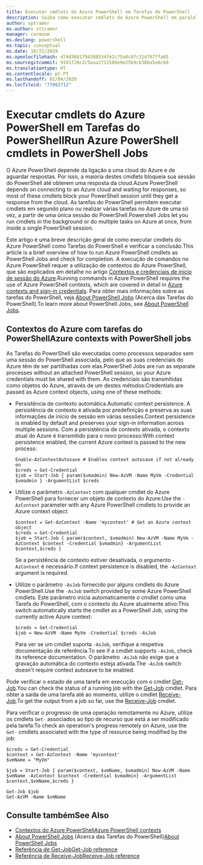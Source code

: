 ```yaml
---
title: Executar cmdlets do Azure PowerShell em Tarefas do PowerShell
description: Saiba como executar cmdlets do Azure PowerShell em paralelo ou como tarefas em segundo plano, com -AsJob e Start-Job.
author: sptramer
ms.author: sttramer
manager: carmonm
ms.devlang: powershell
ms.topic: conceptual
ms.date: 10/21/2019
ms.openlocfilehash: d74d3681794398534fe2c75a0c8fc314767ffa85
ms.sourcegitcommit: 9181f20c2c5eaa271150de9e25b9cb30ba5e6cb0
ms.translationtype: HT
ms.contentlocale: pt-PT
ms.lasthandoff: 02/04/2020
ms.locfileid: "77002712"
---
```

# <a name="run-azure-powershell-cmdlets-in-powershell-jobs"></a><span data-ttu-id="f8c1b-103">Executar cmdlets do Azure PowerShell em Tarefas do PowerShell</span><span class="sxs-lookup"><span data-stu-id="f8c1b-103">Run Azure PowerShell cmdlets in PowerShell Jobs</span></span>

<span data-ttu-id="f8c1b-104">O Azure PowerShell depende da ligação a uma cloud do Azure e de aguardar respostas. Por isso, a maioria destes cmdlets bloqueia sua sessão do PowerShell até obterem uma resposta da cloud.</span><span class="sxs-lookup"><span data-stu-id="f8c1b-104">Azure PowerShell depends on connecting to an Azure cloud and waiting for responses, so most of these cmdlets block your PowerShell session until they get a response from the cloud.</span></span>
<span data-ttu-id="f8c1b-105">As tarefas do PowerShell permitem executar cmdlets em segundo plano ou realizar várias tarefas no Azure de uma só vez, a partir de uma única sessão do PowerShell.</span><span class="sxs-lookup"><span data-stu-id="f8c1b-105">Powershell Jobs let you run cmdlets in the background or do multiple tasks on Azure at once, from inside a single PowerShell session.</span></span>

<span data-ttu-id="f8c1b-106">Este artigo é uma breve descrição geral de como executar cmdlets do Azure PowerShell como Tarefas do PowerShell e verificar a conclusão.</span><span class="sxs-lookup"><span data-stu-id="f8c1b-106">This article is a brief overview of how to run Azure PowerShell cmdlets as PowerShell Jobs and check for completion.</span></span> <span data-ttu-id="f8c1b-107">A execução de comandos no Azure PowerShell requer a utilização de contextos do Azure PowerShell, que são explicados em detalhe no artigo [Contextos e credenciais de início de sessão do Azure](context-persistence.md).</span><span class="sxs-lookup"><span data-stu-id="f8c1b-107">Running commands in Azure PowerShell requires the use of Azure PowerShell contexts, which are covered in detail in [Azure contexts and sign-in credentials](context-persistence.md).</span></span>
<span data-ttu-id="f8c1b-108">Para obter mais informações sobre as tarefas do PowerShell, veja [About PowerShell Jobs](/powershell/module/microsoft.powershell.core/about/about_jobs) (Acerca das Tarefas do PowerShell).</span><span class="sxs-lookup"><span data-stu-id="f8c1b-108">To learn more about PowerShell Jobs, see [About PowerShell Jobs](/powershell/module/microsoft.powershell.core/about/about_jobs).</span></span>

## <a name="azure-contexts-with-powershell-jobs"></a><span data-ttu-id="f8c1b-109">Contextos do Azure com tarefas do PowerShell</span><span class="sxs-lookup"><span data-stu-id="f8c1b-109">Azure contexts with PowerShell jobs</span></span>

<span data-ttu-id="f8c1b-110">As Tarefas do PowerShell são executadas como processos separados sem uma sessão do PowerShell associada, pelo que as suas credenciais do Azure têm de ser partilhadas com elas.</span><span class="sxs-lookup"><span data-stu-id="f8c1b-110">PowerShell Jobs are run as separate processes without an attached PowerShell session, so your Azure credentials must be shared with them.</span></span> <span data-ttu-id="f8c1b-111">As credenciais são transmitidas como objetos do Azure, através de um destes métodos:</span><span class="sxs-lookup"><span data-stu-id="f8c1b-111">Credentials are passed as Azure context objects, using one of these methods:</span></span>

* <span data-ttu-id="f8c1b-112">Persistência de contexto automática.</span><span class="sxs-lookup"><span data-stu-id="f8c1b-112">Automatic context persistence.</span></span> <span data-ttu-id="f8c1b-113">A persistência de contexto é ativada por predefinição e preserva as suas informações de início de sessão em várias sessões.</span><span class="sxs-lookup"><span data-stu-id="f8c1b-113">Context persistence is enabled by default and preserves your sign-in information across multiple sessions.</span></span> <span data-ttu-id="f8c1b-114">Com a persistência de contexto ativada, o contexto atual do Azure é transmitido para o novo processo:</span><span class="sxs-lookup"><span data-stu-id="f8c1b-114">With context persistence enabled, the current Azure context is passed to the new process:</span></span>

  ```azurepowershell-interactive
  Enable-AzContextAutosave # Enables context autosave if not already on
  $creds = Get-Credential
  $job = Start-Job { param($vmadmin) New-AzVM -Name MyVm -Credential $vmadmin } -ArgumentList $creds
  ```

* <span data-ttu-id="f8c1b-115">Utilize o parâmetro `-AzContext` com qualquer cmdlet do Azure PowerShell para fornecer um objeto de contexto do Azure:</span><span class="sxs-lookup"><span data-stu-id="f8c1b-115">Use the `-AzContext` parameter with any Azure PowerShell cmdlets to provide an Azure context object:</span></span>

  ```azurepowershell-interactive
  $context = Get-AzContext -Name 'mycontext' # Get an Azure context object
  $creds = Get-Credential
  $job = Start-Job { param($context, $vmadmin) New-AzVM -Name MyVm -AzContext $context -Credential $vmadmin} -ArgumentList $context,$creds }
  ```

  <span data-ttu-id="f8c1b-116">Se a persistência de contexto estiver desativada, o argumento `-AzContext` é necessário.</span><span class="sxs-lookup"><span data-stu-id="f8c1b-116">If context persistence is disabled, the `-AzContext` argument is required.</span></span>

* <span data-ttu-id="f8c1b-117">Utilize o parâmetro `-AsJob` fornecido por alguns cmdlets do Azure PowerShell.</span><span class="sxs-lookup"><span data-stu-id="f8c1b-117">Use the `-AsJob` switch provided by some Azure PowerShell cmdlets.</span></span> <span data-ttu-id="f8c1b-118">Este parâmetro inicia automaticamente o cmdlet como uma Tarefa do PowerShell, com o contexto do Azure atualmente ativo:</span><span class="sxs-lookup"><span data-stu-id="f8c1b-118">This switch automatically starts the cmdlet as a PowerShell Job, using the currently active Azure context:</span></span>

  ```azurepowershell-interactive
  $creds = Get-Credential
  $job = New-AzVM -Name MyVm -Credential $creds -AsJob
  ```

  <span data-ttu-id="f8c1b-119">Para ver se um cmdlet suporta `-AsJob`, verifique a respetiva documentação de referência.</span><span class="sxs-lookup"><span data-stu-id="f8c1b-119">To see if a cmdlet supports `-AsJob`, check its reference documentation.</span></span> <span data-ttu-id="f8c1b-120">O parâmetro `-AsJob` não exige que a gravação automática do contexto esteja ativada.</span><span class="sxs-lookup"><span data-stu-id="f8c1b-120">The `-AsJob` switch doesn't require context autosave to be enabled.</span></span>

<span data-ttu-id="f8c1b-121">Pode verificar o estado de uma tarefa em execução com o cmdlet [Get-Job](/powershell/module/microsoft.powershell.core/get-job).</span><span class="sxs-lookup"><span data-stu-id="f8c1b-121">You can check the status of a running job with the [Get-Job](/powershell/module/microsoft.powershell.core/get-job) cmdlet.</span></span> <span data-ttu-id="f8c1b-122">Para obter a saída de uma tarefa até ao momento, utilize o cmdlet [Receive-Job](/powershell/module/microsoft.powershell.core/receive-job).</span><span class="sxs-lookup"><span data-stu-id="f8c1b-122">To get the output from a job so far, use the [Receive-Job](/powershell/module/microsoft.powershell.core/receive-job) cmdlet.</span></span>

<span data-ttu-id="f8c1b-123">Para verificar o progresso de uma operação remotamente no Azure, utilize os cmdlets `Get-` associados ao tipo de recurso que está a ser modificado pela tarefa:</span><span class="sxs-lookup"><span data-stu-id="f8c1b-123">To check an operation's progress remotely on Azure, use the `Get-` cmdlets associated with the type of resource being modified by the job:</span></span>

```azurepowershell-interactive
$creds = Get-Credential
$context = Get-AzContext -Name 'mycontext'
$vmName = "MyVm"

$job = Start-Job { param($context, $vmName, $vmadmin) New-AzVM -Name $vmName -AzContext $context -Credential $vmadmin} -ArgumentList $context,$vmName,$creds }

Get-Job $job
Get-AzVM -Name $vmName
```

## <a name="see-also"></a><span data-ttu-id="f8c1b-124">Consulte também</span><span class="sxs-lookup"><span data-stu-id="f8c1b-124">See Also</span></span>

* [<span data-ttu-id="f8c1b-125">Contextos do Azure PowerShell</span><span class="sxs-lookup"><span data-stu-id="f8c1b-125">Azure PowerShell contexts</span></span>](context-persistence.md)
* <span data-ttu-id="f8c1b-126">[About PowerShell Jobs](/powershell/module/microsoft.powershell.core/about/about_jobs) (Acerca das Tarefas do PowerShell)</span><span class="sxs-lookup"><span data-stu-id="f8c1b-126">[About PowerShell Jobs](/powershell/module/microsoft.powershell.core/about/about_jobs)</span></span>
* [<span data-ttu-id="f8c1b-127">Referência de Get-Job</span><span class="sxs-lookup"><span data-stu-id="f8c1b-127">Get-Job reference</span></span>](/powershell/module/microsoft.powershell.core/get-job)
* [<span data-ttu-id="f8c1b-128">Referência de Receive-Job</span><span class="sxs-lookup"><span data-stu-id="f8c1b-128">Receive-Job reference</span></span>](/powershell/module/microsoft.powershell.core/receive-job)
